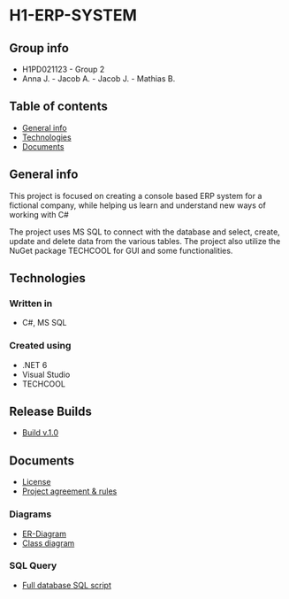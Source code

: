 # H1-ERP-SYSTEM 

## Group info
- H1PD021123 - Group 2
- Anna J. - Jacob A. - Jacob J. - Mathias B.

## Table of contents
- [General info](#general-info)
- [Technologies](#technologies)
- [Documents](#documents)
## General info
This project is focused on creating a console based ERP system for a fictional company, while helping us learn and understand new ways of working with C#

The project uses MS SQL to connect with the database and select, create, update and delete data from the various tables.
The project also utilize the NuGet package TECHCOOL for GUI and some functionalities.
## Technologies
### Written in
- C#, MS SQL
### Created using
- .NET 6
- Visual Studio
- TECHCOOL
## Release Builds
- [Build v.1.0](https://raw.githubusercontent.com/jakoofficial/H1-ERP-System/master/ERP-System.zip)
## Documents
- [License](./LICENSE.txt)
- [Project agreement & rules](./Documents/ERP_System_Gennemgående_Opgave.pdf)
### Diagrams
- [ER-Diagram](./Documents/ER-Diagram.png)
- [Class diagram](./Documents/H1_ERP-Class_Diagram.drawio.png)
### SQL Query
- [Full database SQL script](./Documents/ERPDatabaseSQLScript.sql)
